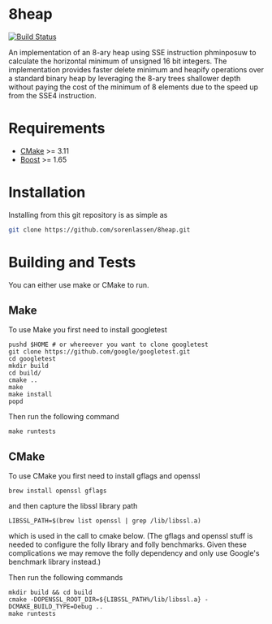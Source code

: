 # 8heap
[![Build Status](https://api.travis-ci.org/sorenlassen/8heap.svg?branch=master)](https://travis-ci.org/sorenlassen/8heap)

An implementation of an 8-ary heap using SSE instruction phminposuw to calculate the horizontal minimum of unsigned 16 bit integers. The implementation provides faster delete minimum and heapify operations over a standard binary heap by leveraging the 8-ary trees shallower depth without paying the cost of the minimum of 8 elements due to the speed up from the SSE4 instruction.

# Requirements

- [CMake](https://cmake.org/download/) >= 3.11
- [Boost](https://www.boost.org/) >= 1.65

# Installation

Installing from this git repository is as simple as
```bash
git clone https://github.com/sorenlassen/8heap.git
```

# Building and Tests

You can either use make or CMake to run.

## Make

To use Make you first need to install googletest
```shell
pushd $HOME # or whereever you want to clone googletest
git clone https://github.com/google/googletest.git
cd googletest
mkdir build
cd build/
cmake ..
make
make install
popd
```

Then run the following command
```shell
make runtests
```

## CMake

To use CMake you first need to install gflags and openssl
```shell
brew install openssl gflags
```
and then capture the libssl library path
```shell
LIBSSL_PATH=$(brew list openssl | grep /lib/libssl.a)
```
which is used in the call to cmake below.
(The gflags and openssl stuff is needed to configure the folly library and
folly benchmarks. Given these complications we may remove the folly dependency
and only use Google's benchmark library instead.)

Then run the following commands
```shell
mkdir build && cd build
cmake -DOPENSSL_ROOT_DIR=${LIBSSL_PATH%/lib/libssl.a} -DCMAKE_BUILD_TYPE=Debug ..
make runtests
```
